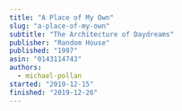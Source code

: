 ```yaml
---
title: "A Place of My Own"
slug: "a-place-of-my-own"
subtitle: "The Architecture of Daydreams"
publisher: "Random House"
published: "1997"
asin: "0143114743"
authors:
  - michael-pollan
started: "2019-12-15"
finished: "2019-12-26"
---
```

